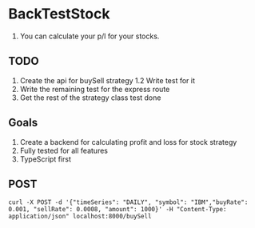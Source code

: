 # BackTestStock
1. You can calculate your p/l for your stocks.

## TODO
1. Create the api for buySell strategy 
    1.2 Write test for it 
2. Write the remaining test for the express route 
3. Get the rest of the strategy class test done

## Goals
1. Create a backend for calculating profit and loss for stock strategy 
2. Fully tested for all features 
3. TypeScript first 

## POST 
```
curl -X POST -d '{"timeSeries": "DAILY", "symbol": "IBM","buyRate": 0.001, "sellRate": 0.0008, "amount": 1000}' -H "Content-Type: application/json" localhost:8000/buySell
```